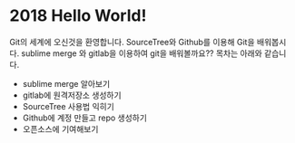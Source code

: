 ﻿# 2018 Hello World!
Git의 세계에 오신것을 환영합니다.
SourceTree와 Github를 이용해 Git을 배워봅시다.
sublime merge 와 gitlab을 이용하여 git을 배워볼까요??
목차는 아래와 같습니다.
- sublime merge 알아보기
- gitlab에 원격저장소 생성하기
- SourceTree 사용법 익히기
- Github에 계정 만들고 repo 생성하기
- 오픈소스에 기여해보기
